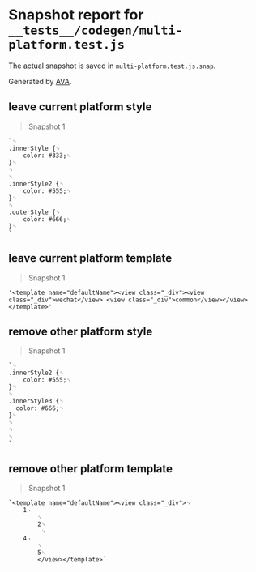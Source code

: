 # Snapshot report for `__tests__/codegen/multi-platform.test.js`

The actual snapshot is saved in `multi-platform.test.js.snap`.

Generated by [AVA](https://ava.li).

## leave current platform style

> Snapshot 1

    `␊
    .innerStyle {␊
        color: #333;␊
    }␊
    ␊
    ␊
    .innerStyle2 {␊
        color: #555;␊
    }␊
    ␊
    .outerStyle {␊
        color: #666;␊
    }␊
    `

## leave current platform template

> Snapshot 1

    '<template name="defaultName"><view class="_div"><view class="_div">wechat</view> <view class="_div">common</view></view></template>'

## remove other platform style

> Snapshot 1

    `␊
    .innerStyle2 {␊
        color: #555;␊
    }␊
    ␊
    .innerStyle3 {␊
      color: #666;␊
    }␊
    ␊
    ␊
    ␊
    `

## remove other platform template

> Snapshot 1

    `<template name="defaultName"><view class="_div">␊
        1␊
            ␊
            2␊
             ␊
        4␊
            ␊
            5␊
            </view></template>`
